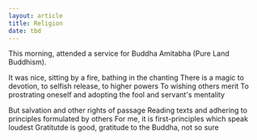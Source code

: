```yaml
---
layout: article
title: Religion
date: tbd
---
```


This morning, attended a service for  Buddha Amitabha (Pure Land Buddhism).

It was nice, sitting by a fire, bathing in the chanting
There is a magic to devotion, to selfish release, to higher powers
To wishing others merit
To prostrating oneself and adopting the fool and servant's mentality

But salvation and other rights of passage
Reading texts and adhering to principles formulated by others
For me, it is first-principles which speak loudest
Gratitutde is good, gratitude to the Buddha, not so sure
